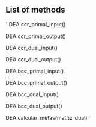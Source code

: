 ## List of methods

`
DEA.ccr_primal_input()

DEA.ccr_primal_output()

DEA.ccr_dual_input()

DEA.ccr_dual_output()

DEA.bcc_primal_input()

DEA.bcc_primal_output()

DEA.bcc_dual_input()

DEA.bcc_dual_output()

DEA.calcular_metas(matriz_dual)
`
